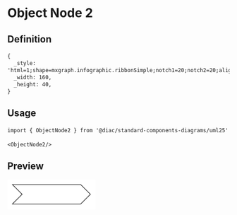 # Object Node 2

## Definition

```
{
  _style: 'html=1;shape=mxgraph.infographic.ribbonSimple;notch1=20;notch2=20;align=center;verticalAlign=middle;fontSize=14;fontStyle=0;fillColor=#FFFFFF;whiteSpace=wrap;',
  _width: 160,
  _height: 40,
}
```

## Usage

```
import { ObjectNode2 } from '@diac/standard-components-diagrams/uml25'

<ObjectNode2/>
```

## Preview

<img src="./object-node-2.png" width="200"/>
